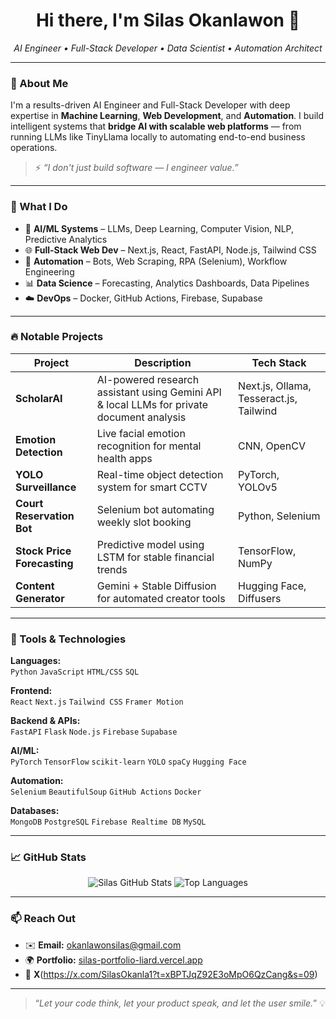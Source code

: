 <h1 align="center">Hi there, I'm Silas Okanlawon 👋</h1>
<p align="center">
  <em>AI Engineer • Full-Stack Developer • Data Scientist • Automation Architect</em>
</p>

---

### 🚀 About Me
I'm a results-driven AI Engineer and Full-Stack Developer with deep expertise in **Machine Learning**, **Web Development**, and **Automation**. I build intelligent systems that **bridge AI with scalable web platforms** — from running LLMs like TinyLlama locally to automating end-to-end business operations.

> ⚡ _“I don't just build software — I engineer value.”_

---

### 💼 What I Do
- 🧠 **AI/ML Systems** – LLMs, Deep Learning, Computer Vision, NLP, Predictive Analytics  
- 🌐 **Full-Stack Web Dev** – Next.js, React, FastAPI, Node.js, Tailwind CSS  
- 🤖 **Automation** – Bots, Web Scraping, RPA (Selenium), Workflow Engineering  
- 📊 **Data Science** – Forecasting, Analytics Dashboards, Data Pipelines  
- ☁️ **DevOps** – Docker, GitHub Actions, Firebase, Supabase

---

### 🔥 Notable Projects
| Project | Description | Tech Stack |
|--------|-------------|------------|
| **ScholarAI** | AI-powered research assistant using Gemini API & local LLMs for private document analysis | Next.js, Ollama, Tesseract.js, Tailwind |
| **Emotion Detection** | Live facial emotion recognition for mental health apps | CNN, OpenCV |
| **YOLO Surveillance** | Real-time object detection system for smart CCTV | PyTorch, YOLOv5 |
| **Court Reservation Bot** | Selenium bot automating weekly slot booking | Python, Selenium |
| **Stock Price Forecasting** | Predictive model using LSTM for stable financial trends | TensorFlow, NumPy |
| **Content Generator** | Gemini + Stable Diffusion for automated creator tools | Hugging Face, Diffusers |

---

### 🧰 Tools & Technologies

**Languages:**  
`Python` `JavaScript` `HTML/CSS` `SQL`

**Frontend:**  
`React` `Next.js` `Tailwind CSS` `Framer Motion`

**Backend & APIs:**  
`FastAPI` `Flask` `Node.js` `Firebase` `Supabase`

**AI/ML:**  
`PyTorch` `TensorFlow` `scikit-learn` `YOLO` `spaCy` `Hugging Face`

**Automation:**  
`Selenium` `BeautifulSoup` `GitHub Actions` `Docker`

**Databases:**  
`MongoDB` `PostgreSQL` `Firebase Realtime DB` `MySQL`

---

### 📈 GitHub Stats

<p align="center">
  <img src="https://github-readme-stats.vercel.app/api?username=CyberTycoon&show_icons=true&theme=radical" alt="Silas GitHub Stats" />
  <img src="https://github-readme-stats.vercel.app/api/top-langs/?username=CyberTycoon&layout=compact&theme=radical" alt="Top Languages" />
</p>

---

### 📫 Reach Out

- ✉️ **Email:** [okanlawonsilas@gmail.com](mailto:okanlawonsilas@gmail.com)  
- 🌍 **Portfolio:** [silas-portfolio-liard.vercel.app](https://silas-portfolio-liard.vercel.app)  
- 🔗 **X**(https://x.com/SilasOkanla1?t=xBPTJqZ92E3oMpO6QzCang&s=09)  

---

> “_Let your code think, let your product speak, and let the user smile._” 💡
